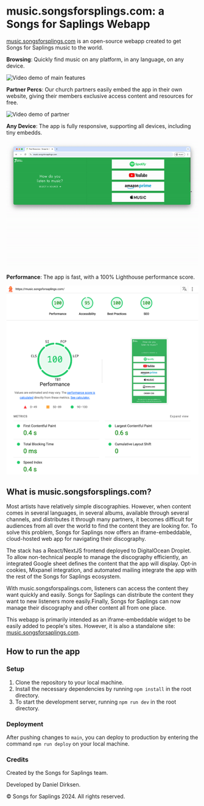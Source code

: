 # music.songsforsplings.com: a Songs for Saplings Webapp

[music.songsforsplings.com](music.songsforsplings.com) is an open-source webapp created to get Songs for Saplings music to the world.

**Browsing**: Quickly find music on any platform, in any language, on any device.

![Video demo of main features](doc/1-demo-browsing.gif)

**Partner Percs**: Our church partners easily embed the app in their own website, giving their members exclusive access content and resources for free.

![Video demo of partner](doc/2-partner-percs.gif)

**Any Device**: The app is fully responsive, supporting all devices, including tiny embedds.

![Video demo of main features](doc/3-flexible.gif)

**Performance**: The app is fast, with a 100% Lighthouse performance score.

![Video demo of main features](doc/4-performance.png)

## What is music.songsforsplings.com?

Most artists have relatively simple discographies. However, when content comes in several languages, in several albums, available through several channels, and distributes it through many partners, it becomes difficult for audiences from all over the world to find the content they are looking for. To solve this problem, Songs for Saplings now offers an iframe-embeddable, cloud-hosted web app for navigating their discography.

The stack has a React/NextJS frontend deployed to DigitalOcean Droplet. To allow non-technical people to manage the discography efficiently, an integrated Google sheet defines the content that the app will display. Opt-in cookies, Mixpanel integration, and automated mailing integrate the app with the rest of the Songs for Saplings ecosystem.

With music.songsforspalings.com, listeners can access the content they want quickly and easily. Songs for Saplings can distribute the content they want to new listeners more easily.Finally, Songs for Saplings can now manage their discography and other content all from one place.

This webapp is primarily intended as an iframe-embeddable widget to be easily added to people's sites. However, it is also a standalone site: [music.songsforsaplings.com](https://music.songsforsaplings.com).

## How to run the app

### Setup

1. Clone the repository to your local machine.
2. Install the necessary dependencies by running `npm install` in the root directory.
3. To start the development server, running `npm run dev` in the root directory.

### Deployment

After pushing changes to `main`, you can deploy to production by entering the command `npm run deploy` on your local machine.

### Credits

Created by the Songs for Saplings team.

Developed by Daniel Dirksen.

© Songs for Saplings 2024. All rights reserved.
